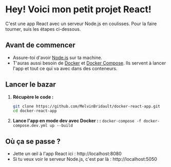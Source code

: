 # Hey! Voici mon petit projet React! 

C'est une app React avec un serveur Node.js en coulisses. Pour la faire tourner, suis les étapes ci-dessous.

## Avant de commencer
- Assure-toi d'avoir [Node.js](https://nodejs.org/) sur ta machine.
- T'auras aussi besoin de [Docker](https://www.docker.com/) et [Docker Compose](https://docs.docker.com/compose/). Ils servent à lancer l'app et tout ce qui va avec dans des conteneurs.

## Lancer le bazar
1. **Récupère le code :**
   ```bash
   git clone https://github.com/MelvinBridault/docker-react-app.git
   cd docker-react-app
2. **Lance l'app en mode dev avec Docker : :**
`docker-compose -f docker-compose.dev.yml up --build`

## Où ça se passe ?
- Jette un œil à l'app React ici : http://localhost:8080
- Si tu veux voir le serveur Node.js, c'est par là : http://localhost:5050